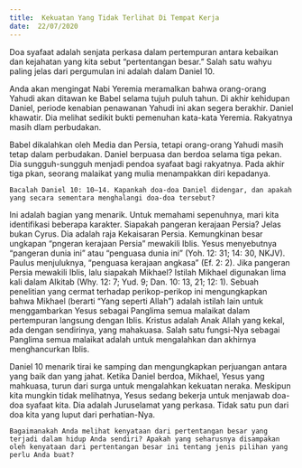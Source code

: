 ```yaml
---
title:  Kekuatan Yang Tidak Terlihat Di Tempat Kerja
date:  22/07/2020
---
```


Doa syafaat adalah senjata perkasa dalam pertempuran antara kebaikan dan kejahatan yang kita sebut “pertentangan besar.” Salah satu wahyu paling jelas dari pergumulan ini adalah dalam Daniel 10.

Anda akan mengingat Nabi Yeremia meramalkan bahwa orang-orang Yahudi akan ditawan ke Babel selama tujuh puluh tahun. Di akhir kehidupan Daniel, periode kenabian penawanan Yahudi ini akan segera berakhir. Daniel khawatir. Dia melihat sedikit bukti pemenuhan kata-kata Yeremia. Rakyatnya masih dlam perbudakan.

Babel dikalahkan oleh Media dan Persia, tetapi orang-orang Yahudi masih tetap dalam perbudakan. Daniel berpuasa dan berdoa selama tiga pekan. Dia sungguh-sungguh menjadi pendoa syafaat bagi rakyatnya. Pada akhir tiga pkan, seorang malaikat yang mulia menampakkan diri kepadanya.

`Bacalah Daniel 10: 10–14. Kapankah doa-doa Daniel didengar, dan apakah yang secara sementara menghalangi doa-doa tersebut?`

Ini adalah bagian yang menarik. Untuk memahami sepenuhnya, mari kita identifikasi beberapa karakter. Siapakah pangeran kerajaan Persia? Jelas bukan Cyrus. Dia adalah raja Kekaisaran Persia. Kemungkinan besar ungkapan “pngeran kerajaan Persia” mewakili Iblis. Yesus menyebutnya “pangeran dunia ini” atau “penguasa dunia ini” (Yoh. 12: 31; 14: 30, NKJV). Paulus menjuluknya, “penguasa kerajaan angkasa” (Ef. 2: 2). Jika pangeran Persia mewakili Iblis, lalu siapakah Mikhael? Istilah Mikhael digunakan lima kali dalam Alkitab (Why. 12: 7; Yud. 9; Dan. 10: 13, 21; 12: 1). Sebuah penelitian yang cermat terhadap perikop-perikop ini mengungkapkan bahwa Mikhael (berarti “Yang seperti Allah”) adalah istilah lain untuk menggambarkan Yesus sebagai Panglima semua malaikat dalam pertempuran langsung dengan Iblis. Kristus adalah Anak Allah yang kekal, ada dengan sendirinya, yang mahakuasa. Salah satu fungsi-Nya sebagai Panglima semua malaikat adalah  untuk  mengalahkan dan akhirnya menghancurkan Iblis.

Daniel 10 menarik tirai ke samping dan mengungkapkan perjuangan antara yang baik dan yang jahat. Ketika Daniel berdoa, Mikhael, Yesus yang mahkuasa, turun dari surga untuk mengalahkan kekuatan neraka. Meskipun kita mungkin tidak melihatnya, Yesus sedang bekerja untuk menjawab doa-doa syafaat kita. Dia adalah Juruselamat yang perkasa. Tidak satu pun dari doa kita yang luput dari perhatian-Nya.

`Bagaimanakah Anda melihat kenyataan dari pertentangan besar yang terjadi dalam hidup Anda sendiri? Apakah yang seharusnya disampakan oleh kenyataan dari pertentangan besar ini tentang jenis pilihan yang perlu Anda buat?`